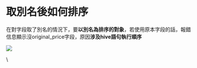 # 取別名後如何排序

在對字段取了別名的情況下，要**以別名為排序的對象**，若使用原本字段的話，報錯信息顯示沒original\_price字段，原因**涉及hive語句執行順序**

![](https://tva1.sinaimg.cn/large/008eGmZEgy1gpepcp5kcuj31c60fmjtw.jpg)

\

